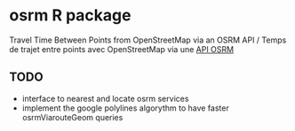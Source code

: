 # osrm R package
Travel Time Between Points from OpenStreetMap via an OSRM API / Temps de trajet entre points avec OpenStreetMap via une [API OSRM](http://project-osrm.org/)


## TODO  
* interface to nearest and locate osrm services  
* implement the google polylines algorythm to have faster osrmViarouteGeom queries
